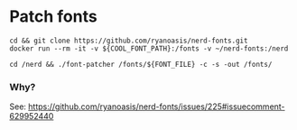 # Patch fonts

```
cd && git clone https://github.com/ryanoasis/nerd-fonts.git
docker run --rm -it -v ${COOL_FONT_PATH}:/fonts -v ~/nerd-fonts:/nerd

cd /nerd && ./font-patcher /fonts/${FONT_FILE} -c -s -out /fonts/
```

### Why?
See: https://github.com/ryanoasis/nerd-fonts/issues/225#issuecomment-629952440
